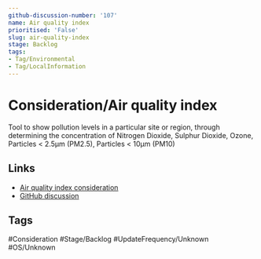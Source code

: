 ```yaml
---
github-discussion-number: '107'
name: Air quality index
prioritised: 'False'
slug: air-quality-index
stage: Backlog
tags:
- Tag/Environmental
- Tag/LocalInformation
---
```


# Consideration/Air quality index

Tool to show pollution levels in a particular site or region, through determining the concentration of Nitrogen Dioxide, Sulphur Dioxide, Ozone, Particles < 2.5µm (PM2.5), Particles < 10µm (PM10)

## Links

* [Air quality index consideration](https://design.planning.data.gov.uk/planning-consideration/air-quality-index)
* [GitHub discussion](https://github.com/digital-land/data-standards-backlog/discussions/107)

## Tags

#Consideration #Stage/Backlog #UpdateFrequency/Unknown #OS/Unknown
